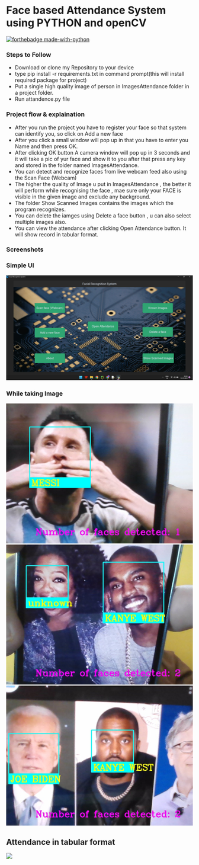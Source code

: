 # Face based Attendance System using PYTHON and openCV

[![forthebadge made-with-python](http://ForTheBadge.com/images/badges/made-with-python.svg)](https://www.python.org/)                 


### Steps to Follow
- Download or clone my Repository to your device
- type pip install -r requirements.txt in command prompt(this will install required package for project)
- Put a single high quality image of person in ImagesAttendance folder in a project folder.
- Run attandence.py file

### Project flow & explaination
- After you run the project you have to register your face so that system can identify you, so click on Add a new face
- After you click a small window will pop up in that you have to enter you Name and then press OK.
- After clicking OK button A camera window will pop up in 3 seconds and it will take a pic of yur face and show it to you after that press any key and stored in the folder named ImagesAttendance.
- You can detect and recognize faces from live webcam feed also using the Scan Face (Webcam) 
- The higher the quality of Image u put in ImagesAttendance , the better it will perform while recognising the face , mae sure only your FACE is visible in the given image and exclude any background.
- The folder Show Scanned Images contains the images which the program recognizes.
- You can delete the iamges using Delete a face button , u can also select multiple images also.
- You can view the attendance after clicking Open Attendance button. It will show record in tabular format.

### Screenshots

### Simple UI
<img src='https://github.com/MusadiqPasha/Face_Recognition/blob/main/GUI%20U%20K.png'>


### While taking Image
<img src='https://github.com/MusadiqPasha/Face_Recognition/blob/main/only_name/MESSI.jpg'>

<img src='https://github.com/MusadiqPasha/Face_Recognition/blob/main/only_name/KANYE%20WEST.jpg'>

<img src='https://github.com/MusadiqPasha/Face_Recognition/blob/main/only_name/JOE%20BIDEN.jpg'>

## Attendance in tabular format 
![](https://github.com/MusadiqPasha/Face_Recognition/assets/64960566/39da778b-ab6c-4d4b-9398-3355b048ebc2)
